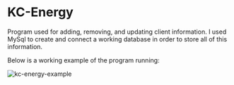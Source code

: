 # KC-Energy
Program used for adding, removing, and updating client information. I used MySql to create and connect a working database in order to store all of this information.

Below is a working example of the program running:

![kc-energy-example](https://github.com/anthonymuniz816/KC-Energy/assets/90846030/8526491e-508d-42c6-9dd3-a50101bae2dd)



